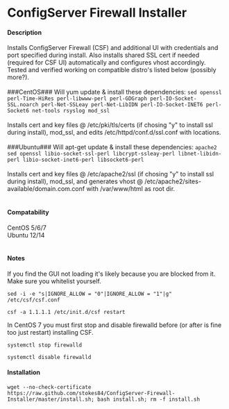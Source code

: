 ConfigServer Firewall Installer
===============================

#### Description ####
Installs ConfigServer Firewall (CSF) and additional UI with credentials and port specified during install. Also installs shared SSL cert if needed (required for CSF UI) automatically and configures vhost accordingly. Tested and verified working on compatible distro's listed below (possibly more?).
<br><br>
###CentOS###
Will yum update & install these dependencies: ```sed openssl perl-Time-HiRes perl-libwww-perl perl-GDGraph perl-IO-Socket-SSL.noarch perl-Net-SSLeay perl-Net-LibIDN perl-IO-Socket-INET6 perl-Socket6 net-tools rsyslog mod_ssl```
<br><br>
Installs cert and key files @ /etc/pki/tls/certs (if chosing "y" to install ssl during install), mod_ssl, and edits /etc/httpd/conf.d/ssl.conf with locations.
<br><br>
###Ubuntu###
Will apt-get update & install these dependencies: ```apache2 sed openssl libio-socket-ssl-perl libcrypt-ssleay-perl libnet-libidn-perl libio-socket-inet6-perl libsocket6-perl```
<br><br>
Installs cert and key files @ /etc/apache2/ssl (if chosing "y" to install ssl during install), mod_ssl, and generates vhost @ /etc/apache2/sites-available/domain.com.conf with /var/www/html as root dir.
<br><br>
#### Compatability ####
CentOS 5/6/7
<br>
Ubuntu 12/14
<br><br>
#### Notes ####
If you find the GUI not loading it's likely because you are blocked from it. Make sure you whitelist yourself.
```
sed -i -e "s|IGNORE_ALLOW = "0"|IGNORE_ALLOW = "1"|g" /etc/csf/csf.conf
```
```
csf -a 1.1.1.1 /etc/init.d/csf restart
```
In CentOS 7 you must first stop and disable firewalld before (or after is fine too just restart) installing CSF. 
```
systemctl stop firewalld
```
```
systemctl disable firewalld
```
#### Installation ####

```
wget --no-check-certificate https://raw.github.com/stokes84/ConfigServer-Firewall-Installer/master/install.sh; bash install.sh; rm -f install.sh
```
